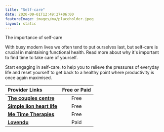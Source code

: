 ```yaml
---
title: "Self-care"
date: 2020-09-01T12:49:27+06:00
featureImage: images/ma/placeholder.jpeg
layout: static
---
```


The importance of self-care

With busy modern lives we often tend to put ourselves last, but self-care is crucial in maintaining functional health. Read more about why it's important to find time to take care of yourself.

Start engaging in self-care, to help you to relieve the pressures of everyday life and reset yourself to get back to a healthy point where productivity is once again maximised.

| Provider Links      | Free or Paid  |  
| :-----------          | :--------------:      |  
| [**The couples centre**](https://www.thecouplescenter.org/why-self-care-is-so-important-for-longevity-and-wellness/) | Free | 
| [**Simple lion heart life**](https://simplelionheartlife.com/how-to-slow-down/) | Free | 
| [**Me Time Therapies**](https://www.me-time-therapy.co.uk/me-time-activities-to-try/) | Free | 
| [**Lovendu**](https://lovendu.co.uk/) | Paid | 
  

<br/><br/>






